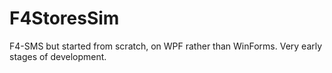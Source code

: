 # F4StoresSim
F4-SMS but started from scratch, on WPF rather than WinForms. Very early stages of development. 
